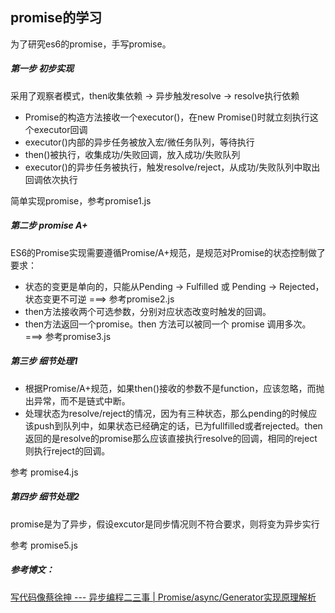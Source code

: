
promise的学习
------
为了研究es6的promise，手写promise。

##### 第一步 初步实现
  
  采用了观察者模式，then收集依赖 -> 异步触发resolve -> resolve执行依赖

* Promise的构造方法接收一个executor()，在new Promise()时就立刻执行这个executor回调
* executor()内部的异步任务被放入宏/微任务队列，等待执行
* then()被执行，收集成功/失败回调，放入成功/失败队列
* executor()的异步任务被执行，触发resolve/reject，从成功/失败队列中取出回调依次执行
  
简单实现promise，参考promise1.js

##### 第二步 promise A+

ES6的Promise实现需要遵循Promise/A+规范，是规范对Promise的状态控制做了要求：
* 状态的变更是单向的，只能从Pending -> Fulfilled 或 Pending -> Rejected，状态变更不可逆  ===> 参考promise2.js
* then方法接收两个可选参数，分别对应状态改变时触发的回调。
* then方法返回一个promise。then 方法可以被同一个 promise 调用多次。  ===> 参考promise3.js

##### 第三步 细节处理1

* 根据Promise/A+规范，如果then()接收的参数不是function，应该忽略，而抛出异常，而不是链式中断。
* 处理状态为resolve/reject的情况，因为有三种状态，那么pending的时候应该push到队列中，如果状态已经确定的话，已为fullfilled或者rejected。then返回的是resolve的promise那么应该直接执行resolve的回调，相同的reject则执行reject的回调。

参考 promise4.js

##### 第四步 细节处理2

promise是为了异步，假设excutor是同步情况则不符合要求，则将变为异步实行 

参考 promise5.js








##### 参考博文：
  [写代码像蔡徐抻 --- 异步编程二三事 | Promise/async/Generator实现原理解析](https://juejin.im/post/5e3b9ae26fb9a07ca714a5cc)